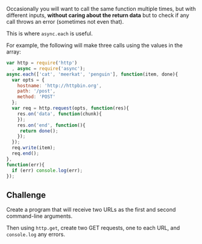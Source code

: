 Occasionally you will want to call the same function multiple times, but with
different inputs, **without caring about the return data** but to check if any call
throws an error (sometimes not even that).

This is where `async.each` is useful.

For example, the following will make three calls using the values in the array:

```js
var http = require('http')
  , async = require('async');
async.each(['cat', 'meerkat', 'penguin'], function(item, done){
  var opts = {
    hostname: 'http://httpbin.org',
    path: '/post',
    method: 'POST'
  };
  var req = http.request(opts, function(res){
    res.on('data', function(chunk){
    });
    res.on('end', function(){
     return done();
    });
  });
  req.write(item);
  req.end();
},
function(err){
  if (err) console.log(err);
});
```

## Challenge

Create a program that will receive two URLs as the first and second command-line
arguments.

Then using `http.get`, create two GET requests, one to each URL, and `console.log`
any errors.
